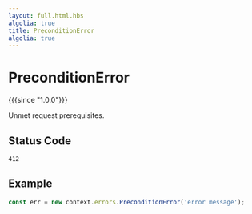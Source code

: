 ```yaml
---
layout: full.html.hbs
algolia: true
title: PreconditionError
algolia: true
---
```


# PreconditionError

{{{since "1.0.0"}}}

Unmet request prerequisites.

## Status Code

`412`

## Example

```js
const err = new context.errors.PreconditionError('error message');
```
